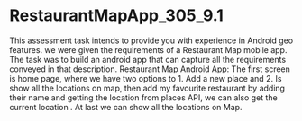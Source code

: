 # RestaurantMapApp_305_9.1

This assessment task intends to provide you with experience in Android geo features. we were given the requirements of a Restaurant Map mobile app. The task was to build an android app that can capture all the requirements conveyed in that description.
Restaurant Map Android App:
The first screen is home page, where we have two options to 1. Add a new place and 2. Is show all the locations on map, then add my favourite restaurant by adding their name and getting the location from places API, we can also get the current location . At last we can show all the locations on Map.
